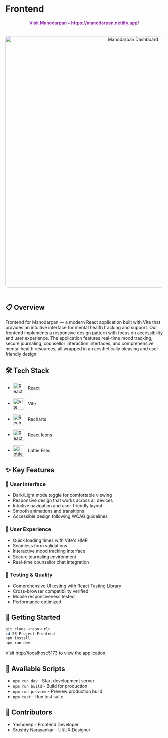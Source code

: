 # Frontend

<div align="center">
  <a href="https://manodarpan.netlify.app/" style="color:#8E24AA; text-decoration:none; font-weight:600">Visit Manodarpan • https://manodarpan.netlify.app/</a>
</div>

<p align="center">
  <img src="https://i.ibb.co/Z1WyHPBq/Screenshot-2025-10-25-171246.png" alt="Manodarpan Dashboard" width="800" style="border-radius: 8px; margin: 20px 0;"/>
</p>

## 📋 Overview
Frontend for Manodarpan — a modern React application built with Vite that provides an intuitive interface for mental health tracking and support. Our frontend implements a responsive design pattern with focus on accessibility and user experience. The application features real-time mood tracking, secure journaling, counsellor interaction interfaces, and comprehensive mental health resources, all wrapped in an aesthetically pleasing and user-friendly design.

## 🛠️ Tech Stack

- <img src="https://images.icon-icons.com/2415/PNG/512/react_original_wordmark_logo_icon_146375.png" alt="React" width="36" style="vertical-align:middle; margin-right:8px"/> React

- <img src="https://vitejs.dev/logo.svg" alt="Vite" width="36" style="vertical-align:middle; margin-right:8px"/> Vite

- <img src="https://blog.kakaocdn.net/dna/FISsJ/btquotFH0Kb/AAAAAAAAAAAAAAAAAAAAAMbSSx--YREm5gFOUKcd5JLLkyAYBWIBpBFNGCDf9okB/img.png?credential=yqXZFxpELC7KVnFOS48ylbz2pIh7yKj8&expires=1761922799&allow_ip=&allow_referer=&signature=LfBXDZZdUPlrEpbX5TBuuwxE2K4%3D" alt="Recharts" width="36" style="vertical-align:middle; margin-right:8px"/> Recharts

- <img src="https://media2.dev.to/dynamic/image/width=1000,height=500,fit=cover,gravity=auto,format=auto/https%3A%2F%2Fdev-to-uploads.s3.amazonaws.com%2Fi%2Fke6hqywlnr8b3r896hii.png" alt="React Icons" width="36" style="vertical-align:middle; margin-right:8px"/> React Icons

- <img src="https://media2.dev.to/dynamic/image/width=1280,height=720,fit=cover,gravity=auto,format=auto/https%3A%2F%2Fdev-to-uploads.s3.amazonaws.com%2Fuploads%2Farticles%2Fo1pj80y0s0xr7nq527js.jpg" alt="Lottie Files" width="36" style="vertical-align:middle; margin-right:8px"/> Lottie Files



## ✨ Key Features

### 🎨 User Interface
- Dark/Light mode toggle for comfortable viewing
- Responsive design that works across all devices
- Intuitive navigation and user-friendly layout
- Smooth animations and transitions
- Accessible design following WCAG guidelines

### 💫 User Experience
- Quick loading times with Vite's HMR
- Seamless form validations
- Interactive mood tracking interface
- Secure journaling environment
- Real-time counsellor chat integration

### 🧪 Testing & Quality
- Comprehensive UI testing with React Testing Library
- Cross-browser compatibility verified
- Mobile responsiveness tested
- Performance optimized

## 🏃 Getting Started
```powershell
git clone <repo-url>
cd SE-Project-Frontend
npm install
npm run dev
```

Visit [http://localhost:5173](http://localhost:5173) to view the application.

## 📜 Available Scripts
- `npm run dev` - Start development server
- `npm run build` - Build for production
- `npm run preview` - Preview production build
- `npm test` - Run test suite

## 👥 Contributors
- Yashdeep - Frontend Developer
- Srushty Narayankar - UI/UX Designer
